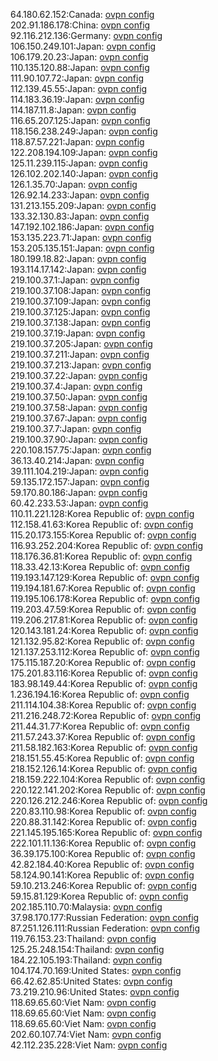 64.180.62.152:Canada: [ovpn config](vpn/64_180_62_152.ovpn)  
202.91.186.178:China: [ovpn config](vpn/202_91_186_178.ovpn)  
92.116.212.136:Germany: [ovpn config](vpn/92_116_212_136.ovpn)  
106.150.249.101:Japan: [ovpn config](vpn/106_150_249_101.ovpn)  
106.179.20.23:Japan: [ovpn config](vpn/106_179_20_23.ovpn)  
110.135.120.88:Japan: [ovpn config](vpn/110_135_120_88.ovpn)  
111.90.107.72:Japan: [ovpn config](vpn/111_90_107_72.ovpn)  
112.139.45.55:Japan: [ovpn config](vpn/112_139_45_55.ovpn)  
114.183.36.19:Japan: [ovpn config](vpn/114_183_36_19.ovpn)  
114.187.11.8:Japan: [ovpn config](vpn/114_187_11_8.ovpn)  
116.65.207.125:Japan: [ovpn config](vpn/116_65_207_125.ovpn)  
118.156.238.249:Japan: [ovpn config](vpn/118_156_238_249.ovpn)  
118.87.57.221:Japan: [ovpn config](vpn/118_87_57_221.ovpn)  
122.208.194.109:Japan: [ovpn config](vpn/122_208_194_109.ovpn)  
125.11.239.115:Japan: [ovpn config](vpn/125_11_239_115.ovpn)  
126.102.202.140:Japan: [ovpn config](vpn/126_102_202_140.ovpn)  
126.1.35.70:Japan: [ovpn config](vpn/126_1_35_70.ovpn)  
126.92.14.233:Japan: [ovpn config](vpn/126_92_14_233.ovpn)  
131.213.155.209:Japan: [ovpn config](vpn/131_213_155_209.ovpn)  
133.32.130.83:Japan: [ovpn config](vpn/133_32_130_83.ovpn)  
147.192.102.186:Japan: [ovpn config](vpn/147_192_102_186.ovpn)  
153.135.223.71:Japan: [ovpn config](vpn/153_135_223_71.ovpn)  
153.205.135.151:Japan: [ovpn config](vpn/153_205_135_151.ovpn)  
180.199.18.82:Japan: [ovpn config](vpn/180_199_18_82.ovpn)  
193.114.17.142:Japan: [ovpn config](vpn/193_114_17_142.ovpn)  
219.100.37.1:Japan: [ovpn config](vpn/219_100_37_1.ovpn)  
219.100.37.108:Japan: [ovpn config](vpn/219_100_37_108.ovpn)  
219.100.37.109:Japan: [ovpn config](vpn/219_100_37_109.ovpn)  
219.100.37.125:Japan: [ovpn config](vpn/219_100_37_125.ovpn)  
219.100.37.138:Japan: [ovpn config](vpn/219_100_37_138.ovpn)  
219.100.37.19:Japan: [ovpn config](vpn/219_100_37_19.ovpn)  
219.100.37.205:Japan: [ovpn config](vpn/219_100_37_205.ovpn)  
219.100.37.211:Japan: [ovpn config](vpn/219_100_37_211.ovpn)  
219.100.37.213:Japan: [ovpn config](vpn/219_100_37_213.ovpn)  
219.100.37.22:Japan: [ovpn config](vpn/219_100_37_22.ovpn)  
219.100.37.4:Japan: [ovpn config](vpn/219_100_37_4.ovpn)  
219.100.37.50:Japan: [ovpn config](vpn/219_100_37_50.ovpn)  
219.100.37.58:Japan: [ovpn config](vpn/219_100_37_58.ovpn)  
219.100.37.67:Japan: [ovpn config](vpn/219_100_37_67.ovpn)  
219.100.37.7:Japan: [ovpn config](vpn/219_100_37_7.ovpn)  
219.100.37.90:Japan: [ovpn config](vpn/219_100_37_90.ovpn)  
220.108.157.75:Japan: [ovpn config](vpn/220_108_157_75.ovpn)  
36.13.40.214:Japan: [ovpn config](vpn/36_13_40_214.ovpn)  
39.111.104.219:Japan: [ovpn config](vpn/39_111_104_219.ovpn)  
59.135.172.157:Japan: [ovpn config](vpn/59_135_172_157.ovpn)  
59.170.80.186:Japan: [ovpn config](vpn/59_170_80_186.ovpn)  
60.42.233.53:Japan: [ovpn config](vpn/60_42_233_53.ovpn)  
110.11.221.128:Korea Republic of: [ovpn config](vpn/110_11_221_128.ovpn)  
112.158.41.63:Korea Republic of: [ovpn config](vpn/112_158_41_63.ovpn)  
115.20.173.155:Korea Republic of: [ovpn config](vpn/115_20_173_155.ovpn)  
116.93.252.204:Korea Republic of: [ovpn config](vpn/116_93_252_204.ovpn)  
118.176.36.81:Korea Republic of: [ovpn config](vpn/118_176_36_81.ovpn)  
118.33.42.13:Korea Republic of: [ovpn config](vpn/118_33_42_13.ovpn)  
119.193.147.129:Korea Republic of: [ovpn config](vpn/119_193_147_129.ovpn)  
119.194.181.67:Korea Republic of: [ovpn config](vpn/119_194_181_67.ovpn)  
119.195.106.178:Korea Republic of: [ovpn config](vpn/119_195_106_178.ovpn)  
119.203.47.59:Korea Republic of: [ovpn config](vpn/119_203_47_59.ovpn)  
119.206.217.81:Korea Republic of: [ovpn config](vpn/119_206_217_81.ovpn)  
120.143.181.24:Korea Republic of: [ovpn config](vpn/120_143_181_24.ovpn)  
121.132.95.82:Korea Republic of: [ovpn config](vpn/121_132_95_82.ovpn)  
121.137.253.112:Korea Republic of: [ovpn config](vpn/121_137_253_112.ovpn)  
175.115.187.20:Korea Republic of: [ovpn config](vpn/175_115_187_20.ovpn)  
175.201.83.116:Korea Republic of: [ovpn config](vpn/175_201_83_116.ovpn)  
183.98.149.44:Korea Republic of: [ovpn config](vpn/183_98_149_44.ovpn)  
1.236.194.16:Korea Republic of: [ovpn config](vpn/1_236_194_16.ovpn)  
211.114.104.38:Korea Republic of: [ovpn config](vpn/211_114_104_38.ovpn)  
211.216.248.72:Korea Republic of: [ovpn config](vpn/211_216_248_72.ovpn)  
211.44.31.77:Korea Republic of: [ovpn config](vpn/211_44_31_77.ovpn)  
211.57.243.37:Korea Republic of: [ovpn config](vpn/211_57_243_37.ovpn)  
211.58.182.163:Korea Republic of: [ovpn config](vpn/211_58_182_163.ovpn)  
218.151.55.45:Korea Republic of: [ovpn config](vpn/218_151_55_45.ovpn)  
218.152.126.14:Korea Republic of: [ovpn config](vpn/218_152_126_14.ovpn)  
218.159.222.104:Korea Republic of: [ovpn config](vpn/218_159_222_104.ovpn)  
220.122.141.202:Korea Republic of: [ovpn config](vpn/220_122_141_202.ovpn)  
220.126.212.246:Korea Republic of: [ovpn config](vpn/220_126_212_246.ovpn)  
220.83.110.98:Korea Republic of: [ovpn config](vpn/220_83_110_98.ovpn)  
220.88.31.142:Korea Republic of: [ovpn config](vpn/220_88_31_142.ovpn)  
221.145.195.165:Korea Republic of: [ovpn config](vpn/221_145_195_165.ovpn)  
222.101.11.136:Korea Republic of: [ovpn config](vpn/222_101_11_136.ovpn)  
36.39.175.100:Korea Republic of: [ovpn config](vpn/36_39_175_100.ovpn)  
42.82.184.40:Korea Republic of: [ovpn config](vpn/42_82_184_40.ovpn)  
58.124.90.141:Korea Republic of: [ovpn config](vpn/58_124_90_141.ovpn)  
59.10.213.246:Korea Republic of: [ovpn config](vpn/59_10_213_246.ovpn)  
59.15.81.129:Korea Republic of: [ovpn config](vpn/59_15_81_129.ovpn)  
202.185.110.70:Malaysia: [ovpn config](vpn/202_185_110_70.ovpn)  
37.98.170.177:Russian Federation: [ovpn config](vpn/37_98_170_177.ovpn)  
87.251.126.111:Russian Federation: [ovpn config](vpn/87_251_126_111.ovpn)  
119.76.153.23:Thailand: [ovpn config](vpn/119_76_153_23.ovpn)  
125.25.248.154:Thailand: [ovpn config](vpn/125_25_248_154.ovpn)  
184.22.105.193:Thailand: [ovpn config](vpn/184_22_105_193.ovpn)  
104.174.70.169:United States: [ovpn config](vpn/104_174_70_169.ovpn)  
66.42.62.85:United States: [ovpn config](vpn/66_42_62_85.ovpn)  
73.219.210.96:United States: [ovpn config](vpn/73_219_210_96.ovpn)  
118.69.65.60:Viet Nam: [ovpn config](vpn/118_69_65_60.ovpn)  
118.69.65.60:Viet Nam: [ovpn config](vpn/118_69_65_60.ovpn)  
118.69.65.60:Viet Nam: [ovpn config](vpn/118_69_65_60.ovpn)  
202.60.107.74:Viet Nam: [ovpn config](vpn/202_60_107_74.ovpn)  
42.112.235.228:Viet Nam: [ovpn config](vpn/42_112_235_228.ovpn)  
